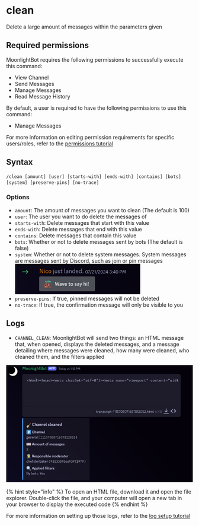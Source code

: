 # clean

Delete a large amount of messages within the parameters given

## Required permissions

MoonlightBot requires the following permissions to successfully execute this command:

* View Channel
* Send Messages
* Manage Messages
* Read Message History

By default, a user is required to have the following permissions to use this command:

* Manage Messages

For more information on editing permission requirements for specific users/roles, refer to the [permissions tutorial](/start-up/permission-tutorial.md)

## Syntax

```text
/clean [amount] [user] [starts-with] [ends-with] [contains] [bots] [system] [preserve-pins] [no-trace]
```

### Options

* `amount`: The amount of messages you want to clean (The default is 100)
* `user`: The user you want to do delete the messages of
* `starts-with`: Delete messages that start with this value
* `ends-with`: Delete messages that end with this value
* `contains`: Delete messages that contain this value
* `bots`: Whether or not to delete messages sent by bots (The default is false)
* `system`: Whether or not to delete system messages. System messages are messages sent by Discord, such as join or pin messages
![An example of a system message](/.gitbook/assets/SystemMessage.png "System Message Example")
* `preserve-pins`: If true, pinned messages will not be deleted
* `no-trace`: If true, the confirmation message will only be visible to you

## Logs

* `CHANNEL_CLEAN`: MoonlightBot will send two things: an HTML message that, when opened, displays the deleted messages, and a message detailing where messages were cleaned, how many were cleaned, who cleaned them, and the filters applied

![An example of logs sent by the bot after a clean command execution](/.gitbook/assets/CleanLogs.png "Clean Logs")

{% hint style="info" %}
To open an HTML file, download it and open the file explorer. Double-click the file, and your computer will open a new tab in your browser to display the executed code
{% endhint %}

For more information on setting up those logs, refer to the [log setup tutorial](<linkToLogTutorial>)
